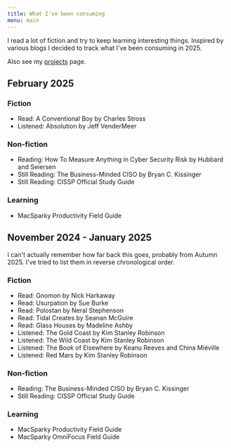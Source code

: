 ```yaml
---
title: What I've been consuming
menu: main
---
```


I read a lot of fiction and try to keep learning interesting things. Inspired
by various blogs I decided to track what I've been consuming in 2025. 

Also see my [projects](/projects) page.

## February 2025

### Fiction

* Read: A Conventional Boy by Charles Stross
* Listened: Absolution by Jeff VenderMeer

### Non-fiction

* Reading: How To Measure Anything in Cyber Security Risk by Hubbard and Seiersen
* Still Reading: The Business-Minded CISO by Bryan C. Kissinger
* Still Reading: CISSP Official Study Guide

### Learning

* MacSparky Productivity Field Guide

## November 2024 - January 2025

I can't actually remember how far back this goes, probably from Autumn 2025.
I've tried to list them in reverse chronological order.

### Fiction

* Read: Gnomon by Nick Harkaway
* Read: Usurpation by Sue Burke
* Read: Polostan by Neral Stephenson
* Read: Tidal Creates by Seanan McGuire
* Read: Glass Houses by Madeline Ashby
* Listened: The Gold Coast by Kim Stanley Robinson
* Listened: The Wild Coast by Kim Stanley Robinson
* Listened: The Book of Elsewhere by Keanu Reeves and China Miéville
* Listened: Red Mars by Kim Stanley Robinson

### Non-fiction

* Reading: The Business-Minded CISO by Bryan C. Kissinger
* Still Reading: CISSP Official Study Guide

### Learning

* MacSparky Productivity Field Guide
* MacSparky OmniFocus Field Guide


